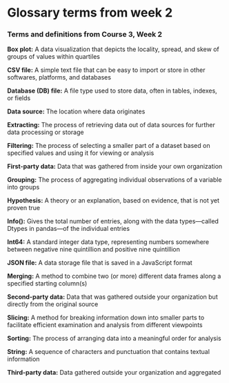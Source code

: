 # Glossary terms from week 2

### Terms and definitions from Course 3, Week 2

**Box plot:** A data visualization that depicts the locality, spread, and skew of groups of values within quartiles

**CSV file:** A simple text file that can be easy to import or store in other softwares, platforms, and databases

**Database (DB) file:** A file type used to store data, often in tables, indexes, or fields

**Data source:** The location where data originates

**Extracting:** The process of retrieving data out of data sources for further data processing or storage

**Filtering:** The process of selecting a smaller part of a dataset based on specified values and using it for viewing or analysis

**First-party data:** Data that was gathered from inside your own organization

**Grouping:** The process of aggregating individual observations of a variable into groups

**Hypothesis:** A theory or an explanation, based on evidence, that is not yet proven true

**Info():** Gives the total number of entries, along with the data types—called Dtypes in pandas—of the individual entries

**Int64:** A standard integer data type, representing numbers somewhere between negative nine quintillion and positive nine quintillion

**JSON file:** A data storage file that is saved in a JavaScript format

**Merging:** A method to combine two (or more) different data frames along a specified starting column(s)

**Second-party data:** Data that was gathered outside your organization but directly from the original source

**Slicing:** A method for breaking information down into smaller parts to facilitate efficient examination and analysis from different viewpoints

**Sorting:** The process of arranging data into a meaningful order for analysis

**String:** A sequence of characters and punctuation that contains textual information

**Third-party data:** Data gathered outside your organization and aggregated
